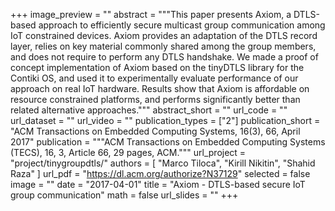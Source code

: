 +++
image_preview = ""
abstract = """This paper presents Axiom, a DTLS-based approach to efficiently secure multicast group communication
among IoT constrained devices. Axiom provides an adaptation of the DTLS record layer,
relies on key material commonly shared among the group members, and does not require to perform any DTLS handshake.
We made a proof of concept implementation of Axiom based on the tinyDTLS library for the Contiki OS,
and used it to experimentally evaluate performance of our approach on real IoT hardware.
Results show that Axiom is affordable on resource constrained platforms, and performs significantly better
than related alternative approaches."""
abstract_short = ""
url_code = ""
url_dataset = ""
url_video = ""
publication_types = ["2"]
publication_short = "ACM Transactions on Embedded Computing Systems, 16(3), 66, April 2017"
publication = """ACM Transactions on Embedded Computing Systems (TECS), 16, 3, Article 66, 29 pages, ACM."""
url_project = "project/tinygroupdtls/"
authors = [
  "Marco Tiloca", "Kirill Nikitin", "Shahid Raza"
]
url_pdf = "https://dl.acm.org/authorize?N37129"
selected = false
image = ""
date = "2017-04-01"
title = "Axiom - DTLS-based secure IoT group communication"
math = false
url_slides = ""
+++

